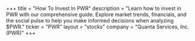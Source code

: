 +++
title = "How To Invest In PWR"
description = "Learn how to invest in PWR with our comprehensive guide. Explore market trends, financials, and the social pulse to help you make informed decisions when analyzing $PWR."
ticker = "PWR"
layout = "stocks"
company = "Quanta Services, Inc. (PWR)"
+++

